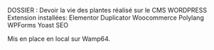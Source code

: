 DOSSIER :
Devoir la vie des plantes réalisé sur le CMS WORDPRESS
Extension installées:
          Elementor
          Duplicator
          Woocommerce
          Polylang
          WPForms
          Yoast SEO

Mis en place en local sur Wamp64.
          
          
          
